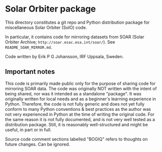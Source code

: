# Solar Orbiter package

This directory constitutes a git repo and Python distribution package for miscellaneous Solar Orbiter (SolO) code.

In particular, it contains code for mirroring datasets from SOAR (Solar Orbiter Archive; `http://soar.esac.esa.int/soar/`). See `README_SOAR_MIRROR.md`.

Code written by Erik P G Johansson, IRF Uppsala, Sweden.



## Important notes

This code is primarily made public only for the purpose of sharing code for mirroring SOAR data. The code was originally NOT written with the intent of being shared, nor was it intended as a standalone "package". It was originally written for local needs and as a beginner's learning experience in Python. Therefore, the code is not fully generic and does not yet fully conform to many Python conventions & best practices as the author was not very experienced in Python at the time of writing the original code. For the same reason it is not fully documented, and is not very well tested as a distribution package. Still, it is reasonably well-structured and might be useful, in part or in full.

Source code comment sections labelled "BOGIQ" refers to thoughts on future changes. Can be ignored.
